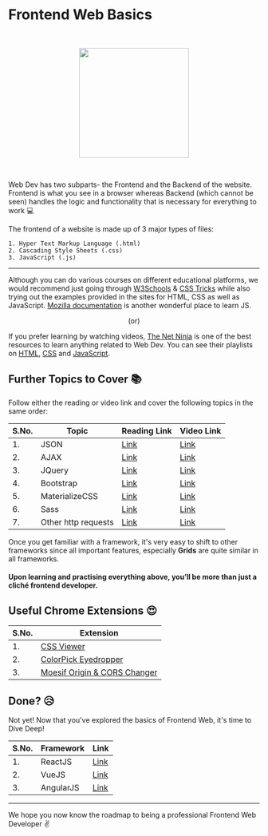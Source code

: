 # Frontend Web Basics
<br>
<p align="center"><img src="https://miro.medium.com/max/1400/1*3T7J7csXY8u36acofw5N8g.jpeg" height="220"></p>
<br>

Web Dev has two subparts- the Frontend and the Backend of the website. Frontend is what you see in a browser whereas Backend (which cannot be seen) handles the logic and functionality that is necessary for everything to work :computer:

The frontend of a website is made up of 3 major types of files:
```
1. Hyper Text Markup Language (.html)
2. Cascading Style Sheets (.css)
3. JavaScript (.js)
```
<hr>

Although you can do various courses on different educational platforms, we would recommend just going through [W3Schools](https://www.w3schools.com/) & [CSS Tricks](https://css-tricks.com/) while also trying out the examples provided in the sites for HTML, CSS as well as JavaScript. [Mozilla documentation](https://developer.mozilla.org/en-US/docs/Web/JavaScript) is another wonderful place to learn JS.

<p align="center">(or)</p>

If you prefer learning by watching videos, [The Net Ninja](https://www.youtube.com/channel/UCW5YeuERMmlnqo4oq8vwUpg) is one of the best resources to learn anything related to Web Dev.
You can see their playlists on [HTML](https://www.youtube.com/playlist?list=PL4cUxeGkcC9ibZ2TSBaGGNrgh4ZgYE6Cc), [CSS](https://www.youtube.com/playlist?list=PL4cUxeGkcC9gQeDH6xYhmO-db2mhoTSrT) and [JavaScript](https://www.youtube.com/playlist?list=PL4cUxeGkcC9gKfw25slm4CUDUcM_sXdml).

## Further Topics to Cover :books:

Follow either the reading or video link and cover the following topics in the same order:

|S.No.|Topic|Reading Link|Video Link|
|----|-----|----|---|
|1.|JSON|[Link](https://www.w3schools.com/js/js_json_intro.asp)|[Link](https://www.youtube.com/watch?v=iiADhChRriM)|
|2.|AJAX|[Link](https://www.w3schools.com/js/js_ajax_intro.asp)|[Link](https://www.youtube.com/watch?v=tp3Gw-oWs2k&list=PLdNCJO0L7JCRfkAQp5lCsrFTlkqBWfxcd)|
|3.|JQuery|[Link](https://www.w3schools.com/jquery)|[Link](https://www.youtube.com/playlist?list=PL4cUxeGkcC9hNUJ0j6ccnOAcJIPoTRpO4)|
|4.|Bootstrap|[Link](https://getbootstrap.com/docs/4.5/getting-started/introduction/)|[Link](https://www.youtube.com/playlist?list=PL4cUxeGkcC9jE_cGvLLC60C_PeF_24pvv)|
|5.|MaterializeCSS|[Link](https://materializecss.com/getting-started.html)|[Link](https://www.youtube.com/playlist?list=PL4cUxeGkcC9gGrbtvASEZSlFEYBnPkmff)|
|6.|Sass|[Link](https://www.w3schools.com/sass/)|[Link](https://www.youtube.com/playlist?list=PL4cUxeGkcC9iEwigam3gTjU_7IA3W2WZA)|
|7.|Other http requests|[Link](https://www.freecodecamp.org/news/here-is-the-most-popular-ways-to-make-an-http-request-in-javascript-954ce8c95aaa/)|[Link](https://www.youtube.com/watch?v=1e0O14Eb0us)|

Once you get familiar with a framework, it's very easy to shift to other frameworks since all important features, especially **Grids** are quite similar in all frameworks.

#### Upon learning and practising everything above, you’ll be more than just a cliché frontend developer.

## Useful Chrome Extensions :heart_eyes:
|S.No.|Extension|
|----|-----|
|1.|[CSS Viewer](https://chrome.google.com/webstore/detail/cssviewer/ggfgijbpiheegefliciemofobhmofgce)|
|2.|[ColorPick Eyedropper](https://chrome.google.com/webstore/detail/colorpick-eyedropper/ohcpnigalekghcmgcdcenkpelffpdolg)
|3.|[Moesif Origin & CORS Changer](https://chrome.google.com/webstore/detail/moesif-orign-cors-changer/digfbfaphojjndkpccljibejjbppifbc)


## Done? :disappointed_relieved:
Not yet! Now that you've explored the basics of Frontend Web, it's time to Dive Deep!

|S.No.|Framework|Link|
|----|-----|----|
|1.|ReactJS|[Link](./REACT.md)|
|2.|VueJS|[Link](./VUEJS.md)|
|3.|AngularJS|[Link](./ANGULARJS.md)|

<hr>

We hope you now know the roadmap to being a professional Frontend Web Developer :v:

